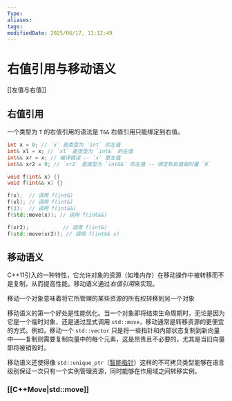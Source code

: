 ```yaml
---
Type:
aliases: 
tags: 
modifiedDate: 2025/06/17, 11:12:49
---
```


# 右值引用与移动语义

[[左值与右值]]

## 右值引用

一个类型为 `T` 的右值引用的语法是 `T&&`
右值引用只能绑定到右值。

```cpp
int x = 0; // `x` 是类型为 `int` 的左值
int& xl = x; // `xl` 是类型为 `int&` 的左值
int&& xr = x; // 编译错误 -- `x` 是左值
int&& xr2 = 0; // `xr2` 是类型为 `int&&` 的左值 -- 绑定到右值临时量 `0`

void f(int& x) {}
void f(int&& x) {}

f(x);  // 调用 f(int&)
f(xl); // 调用 f(int&)
f(3);  // 调用 f(int&&)
f(std::move(x)); // 调用 f(int&&)

f(xr2);           // 调用 f(int&)
f(std::move(xr2)); // 调用 f(int&& x)
```

## 移动语义

C++11引入的一种特性，它允许对象的资源（如堆内存）在移动操作中被转移而不是复制，从而提高性能。移动语义通过*右值引用*来实现。

移动一个对象意味着将它所管理的某些资源的所有权转移到另一个对象

移动语义的第一个好处是性能优化。当一个对象即将结束生命周期时，无论是因为它是一个临时对象，还是通过显式调用 `std::move`，移动通常是转移资源的更便宜的方式。例如，移动一个 `std::vector` 只是将一些指针和内部状态复制到新向量中——复制则需要复制向量中的每个元素，这是昂贵且不必要的，尤其是当旧向量即将被销毁时。

移动语义还使得像 `std::unique_ptr`（[智能指针](https://chengxumiaodaren.com/docs/cpp-new-feature/cpp-11/#%e6%99%ba%e8%83%bd%e6%8c%87%e9%92%88)）这样的不可拷贝类型能够在语言级别保证一次只有一个实例管理资源，同时能够在作用域之间转移实例。

### [[C++Move|std::move]]
